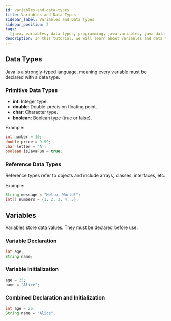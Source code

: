 ```yaml
---
id: variables-and-data-types
title: Variables and Data Types
sidebar_label: Variables and Data Types
sidebar_position: 2
tags:
  [java, variables, data types, programming, java variables, java data types]
description: In this tutorial, we will learn about variables and data types in Java. We will learn about what variables are, how to declare and initialize variables, and the different data types available in Java.
---
```


## Data Types

Java is a strongly-typed language, meaning every variable must be declared with a data type.

### Primitive Data Types

- **int**: Integer type.
- **double**: Double-precision floating point.
- **char**: Character type.
- **boolean**: Boolean type (true or false).

Example:

```java
int number = 10;
double price = 9.99;
char letter = 'A';
boolean isJavaFun = true;
```

### Reference Data Types

Reference types refer to objects and include arrays, classes, interfaces, etc.

Example:

```java
String message = "Hello, World!";
int[] numbers = {1, 2, 3, 4, 5};
```

## Variables

Variables store data values. They must be declared before use.

### Variable Declaration

```java
int age;
String name;
```

### Variable Initialization

```java
age = 25;
name = "Alice";
```

### Combined Declaration and Initialization

```java
int age = 25;
String name = "Alice";
```
